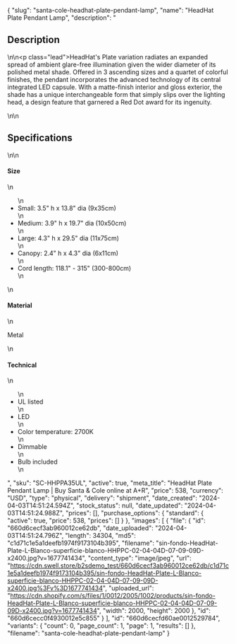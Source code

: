 {
  "slug": "santa-cole-headhat-plate-pendant-lamp",
  "name": "HeadHat Plate Pendant Lamp",
  "description": "<h2>Description</h2>\n<!-- split -->\n<p class=\"lead\">HeadHat's Plate variation radiates an expanded spread of ambient glare-free illumination given the wider diameter of its polished metal shade. Offered in 3 ascending sizes and a quartet of colorful finishes, the pendant incorporates the advanced technology of its central integrated LED capsule. With a matte-finish interior and gloss exterior, the shade has a unique interchangeable form that simply slips over the lighting head, a design feature that garnered a Red Dot award for its ingenuity.</p>\n<!-- split -->\n<h2>Specifications</h2>\n<!-- split -->\n<h4>Size</h4>\n<ul>\n<li>Small: 3.5\" h x 13.8\" dia (9x35cm)</li>\n<li>Medium: 3.9\" h x 19.7\" dia (10x50cm)</li>\n<li>Large: 4.3\" h x 29.5\" dia (11x75cm)</li>\n<li>Canopy: 2.4\" h x 4.3\" dia (6x11cm)</li>\n<li>Cord length: 118.1\" - 315\" (300-800cm)</li>\n</ul>\n<h4>Material</h4>\n<p>Metal</p>\n<h4>Technical</h4>\n<ul>\n<li>UL listed</li>\n<li>LED</li>\n<li>Color temperature: 2700K</li>\n<li>Dimmable</li>\n<li>Bulb included</li>\n</ul>",
  "sku": "SC-HHPPA35UL",
  "active": true,
  "meta_title": "HeadHat Plate Pendant Lamp | Buy Santa & Cole online at A+R",
  "price": 538,
  "currency": "USD",
  "type": "physical",
  "delivery": "shipment",
  "date_created": "2024-04-03T14:51:24.594Z",
  "stock_status": null,
  "date_updated": "2024-04-03T14:51:24.988Z",
  "prices": [],
  "purchase_options": {
    "standard": {
      "active": true,
      "price": 538,
      "prices": []
    }
  },
  "images": [
    {
      "file": {
        "id": "660d6cecf3ab960012ce62db",
        "date_uploaded": "2024-04-03T14:51:24.796Z",
        "length": 34304,
        "md5": "c1d71c1e5a1deefb1974f9173104b395",
        "filename": "sin-fondo-HeadHat-Plate-L-Blanco-superficie-blanco-HHPPC-02-04-04D-07-09-09D-x2400.jpg?v=1677741434",
        "content_type": "image/jpeg",
        "url": "https://cdn.swell.store/b2sdemo_test/660d6cecf3ab960012ce62db/c1d71c1e5a1deefb1974f9173104b395/sin-fondo-HeadHat-Plate-L-Blanco-superficie-blanco-HHPPC-02-04-04D-07-09-09D-x2400.jpg%3Fv%3D1677741434",
        "uploaded_url": "https://cdn.shopify.com/s/files/1/0012/2005/1002/products/sin-fondo-HeadHat-Plate-L-Blanco-superficie-blanco-HHPPC-02-04-04D-07-09-09D-x2400.jpg?v=1677741434",
        "width": 2000,
        "height": 2000
      },
      "id": "660d6cecc0f4930012e5c855"
    }
  ],
  "id": "660d6cecfd60ae0012529784",
  "variants": {
    "count": 0,
    "page_count": 1,
    "page": 1,
    "results": []
  },
  "filename": "santa-cole-headhat-plate-pendant-lamp"
}